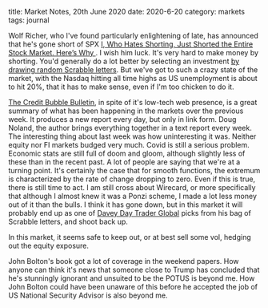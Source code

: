 title: Market Notes, 20th June 2020
date: 2020-6-20
category: markets
tags: journal


Wolf Richer, who I've found particularly enlightening of late, has announced that he's gone short of SPX [
I, Who Hates Shorting, Just Shorted the Entire Stock Market. Here’s Why ](https://wolfstreet.com/2020/06/19/i-who-hates-shorting-just-shorted-the-entire-stock-market-heres-why/#comment-266929).
I wish him luck. It's very hard to make money by shorting.
You'd generally do a lot better by selecting an investment [by drawing random Scrabble letters](https://www.zerohedge.com/markets/daytrading-icon-portnoy-now-using-random-scrabble-letters-pick-stock). 
But we've got to such a crazy state of the market, with the Nasdaq hitting all time highs as US unemployment is about to hit 20%, that it has to make sense, even if I'm too chicken to do it.


[The Credit Bubble Bulletin](creditbubblebulletin.blogspot.com/2020/06/weekly-commentary-update-covid-19.html), in spite of it's low-tech web presence, is a great summary of what has been happening in the markets over the previous week.
It produces a new report every day, but only in link form. Doug Noland, the author brings everything together in a text report every week. 
The interesting thing about last week was how uninteresting it was. Neither equity nor FI markets budged very much.
Covid is still a serious problem.
Economic stats are still full of doom and gloom, although slightly less of these than in the recent past.
A lot of people are saying that we're at a turning point. It's certainly the case that for smooth functions,
the extremum is characterized by the rate of change dropping to zero.
Even if this is true, there is still time to act.
I am still cross about Wirecard, or more specifically that although I almost knew it was a Ponzi scheme, I made a lot less money out of it than the bulls. I think it has gone down, but in this market it will probably end up 
as one of [Davey Day Trader Global](https://www.barstoolbets.com/topics/davey-day-trader-global) picks from his bag of Scrabble letters, and shoot back up.

In this market, it seems safe to keep out, or at best sell some vol, hedging out the equity exposure.

John Bolton's book got a lot of coverage in the weekend papers.
How anyone can think it's news that someone close to Trump has concluded that he's stunningly ignorant
and unsuited to be the POTUS is beyond me. 
How John Bolton could have been unaware of this before he accepted the job of US National Security Advisor is also beyond me.
